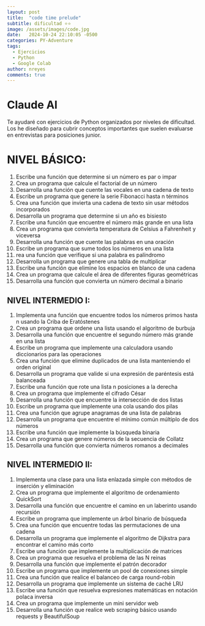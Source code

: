 ```yaml
---
layout: post
title:  "code time prelude"
subtitle: dificultad ⭐⭐
image: /assets/images/code.jpg
date:   2024-10-24 22:10:05 -0500
categories: PY-Adventure
tags:
  - Ejercicios
  - Python
  - Google Colab
author: nreyes
comments: true
---
```

# Claude AI

Te ayudaré con ejercicios de Python organizados por niveles de dificultad. Los he diseñado para cubrir conceptos importantes que suelen evaluarse en entrevistas para posiciones junior.

# NIVEL BÁSICO:

1. Escribe una función que determine si un número es par o impar
2. Crea un programa que calcule el factorial de un número
3. Desarrolla una función que cuente las vocales en una cadena de texto
4. Escribe un programa que genere la serie Fibonacci hasta n términos
5. Crea una función que invierta una cadena de texto sin usar métodos incorporados
6. Desarrolla un programa que determine si un año es bisiesto
7. Escribe una función que encuentre el número más grande en una lista
8. Crea un programa que convierta temperatura de Celsius a Fahrenheit y viceversa
9. Desarrolla una función que cuente las palabras en una oración
10. Escribe un programa que sume todos los números en una lista
11. rea una función que verifique si una palabra es palíndromo
12. Desarrolla un programa que genere una tabla de multiplicar
13. Escribe una función que elimine los espacios en blanco de una cadena
14. Crea un programa que calcule el área de diferentes figuras geométricas
15. Desarrolla una función que convierta un número decimal a binario

## NIVEL INTERMEDIO I:

1. Implementa una función que encuentre todos los números primos hasta n usando la Criba de Eratóstenes
2. Crea un programa que ordene una lista usando el algoritmo de burbuja
3. Desarrolla una función que encuentre el segundo número más grande en una lista
4. Escribe un programa que implemente una calculadora usando diccionarios para las operaciones
5. Crea una función que elimine duplicados de una lista manteniendo el orden original
6. Desarrolla un programa que valide si una expresión de paréntesis está balanceada
7. Escribe una función que rote una lista n posiciones a la derecha
8. Crea un programa que implemente el cifrado César
9. Desarrolla una función que encuentre la intersección de dos listas
10. Escribe un programa que implemente una cola usando dos pilas
11. Crea una función que agrupe anagramas de una lista de palabras
12. Desarrolla un programa que encuentre el mínimo común múltiplo de dos números
13. Escribe una función que implemente la búsqueda binaria
14. Crea un programa que genere números de la secuencia de Collatz
15. Desarrolla una función que convierta números romanos a decimales

## NIVEL INTERMEDIO II:

1. Implementa una clase para una lista enlazada simple con métodos de inserción y eliminación
2. Crea un programa que implemente el algoritmo de ordenamiento QuickSort
3. Desarrolla una función que encuentre el camino en un laberinto usando recursión
4. Escribe un programa que implemente un árbol binario de búsqueda
5. Crea una función que encuentre todas las permutaciones de una cadena
6. Desarrolla un programa que implemente el algoritmo de Dijkstra para encontrar el camino más corto
7. Escribe una función que implemente la multiplicación de matrices
8. Crea un programa que resuelva el problema de las N reinas
9. Desarrolla una función que implemente el patrón decorador
10. Escribe un programa que implemente un pool de conexiones simple
11. Crea una función que realice el balanceo de carga round-robin
12. Desarrolla un programa que implemente un sistema de caché LRU
13. Escribe una función que resuelva expresiones matemáticas en notación polaca inversa
14. Crea un programa que implemente un mini servidor web
15. Desarrolla una función que realice web scraping básico usando requests y BeautifulSoup
